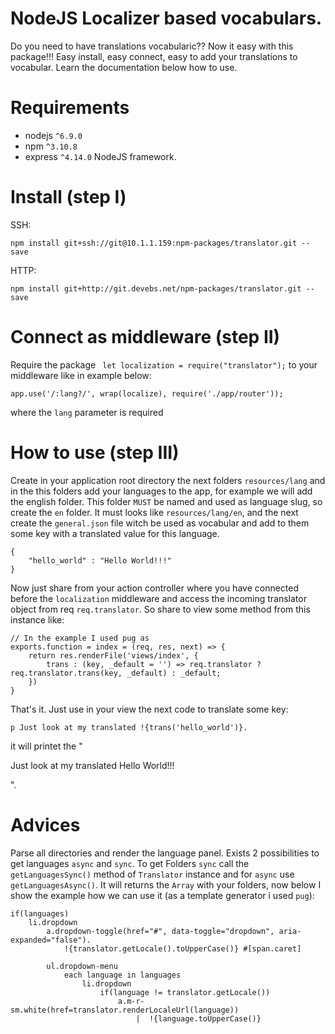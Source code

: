 # NodeJS Localizer based vocabulars.

Do you need to have translations vocabularic?? Now it easy with this package!!! Easy install, easy connect, easy to add your translations to vocabular. Learn the documentation below how to use.

# Requirements
 - nodejs ```^6.9.0```
 - npm ```^3.10.8```
 - express ```^4.14.0``` NodeJS framework.

# Install (step I)
SSH:
```
npm install git+ssh://git@10.1.1.159:npm-packages/translator.git --save
```

HTTP:
```
npm install git+http://git.devebs.net/npm-packages/translator.git --save
```

# Connect as middleware (step II)
Require the package ``` let localization = require("translator");``` to your middleware like in example below:
    
    app.use('/:lang?/', wrap(localize), require('./app/router'));
where the ```lang``` parameter is required

# How to use (step III)
Create in your application root directory the next folders ```resources/lang``` and in the this folders add your languages to the app, for example we will add the english folder. This folder ```MUST``` be named and used as language slug, so create the ```en``` folder. It must looks like ```resources/lang/en```,  and the next create the ```general.json``` file witch be used as vocabular and add to them some key with a translated value for this language.
```
{
    "hello_world" : "Hello World!!!"
}
```

Now just share from your action controller where you have connected before the ```localization``` middleware and access the incoming translator object from req ```req.translator```. So share to view some method from this instance like:
```
// In the example I used pug as 
exports.function = index = (req, res, next) => {
    return res.renderFile('views/index', {
        trans : (key, _default = '') => req.translator ? req.translator.trans(key, _default) : _default;
    })
}
```
That's it. Just use in your view the next code to translate some key:

``` 
p Just look at my translated !{trans('hello_world')}.

```

it will printet the "<p>Just look at my translated Hello World!!!</p>".


# Advices

Parse all directories and render the language panel. Exists 2 possibilities to get languages ```async``` and ```sync```. To get Folders ```sync``` call the ```getLanguagesSync()``` method of ```Translator``` instance and for ```async``` use ```getLanguagesAsync()```. It will returns the ```Array``` with your folders, now below I show the example how we can use it (as a template generator i used ```pug```):

```
if(languages)
    li.dropdown
        a.dropdown-toggle(href="#", data-toggle="dropdown", aria-expanded="false").
            !{translator.getLocale().toUpperCase()} #[span.caret]

        ul.dropdown-menu
            each language in languages
                li.dropdown
                    if(language != translator.getLocale())
	                    a.m-r-sm.white(href=translator.renderLocaleUrl(language))
	                        |  !{language.toUpperCase()}
```